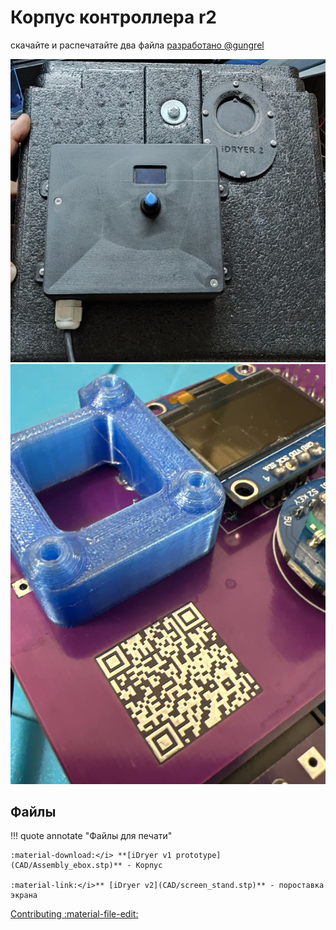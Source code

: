 # Корпус контроллера r2

скачайте и распечатайте два файла [разработано @gungrel](https://t.me/gungrel)

<div class="image-container">
  <div class="custom-image">
    <img src="https://raw.githubusercontent.com/pavluchenkor/iDryerProject/main/iDryer%20v2/Hardware/PCB%20Case/img/Assembly_ebox.jpg" alt="катушкодержатель">
  </div>
  <div class="custom-image">
    <img src="https://raw.githubusercontent.com/pavluchenkor/iDryerProject/main/iDryer%20v2/Hardware/PCB%20Case/img/screen_stand.jpg" alt="катушкодержатель">
  </div>
</div>

<!-- ![Разметка](https://raw.githubusercontent.com/pavluchenkor/iDryerProject/main/iDryer%20v2/Hardware/PCB%20Case/img/Assembly_ebox.jpg){.img-left-50}
![Разметка](https://raw.githubusercontent.com/pavluchenkor/iDryerProject/main/iDryer%20v2/Hardware/PCB%20Case/img/screen_stand.jpg){.img-left-50} -->

## Файлы

!!! quote annotate "Файлы для печати"

    :material-download:</i> **[iDryer v1 prototype](CAD/Assembly_ebox.stp)** - Корпус
    
    :material-link:</i>** [iDryer v2](CAD/screen_stand.stp)** - пороставка экрана

[Contributing :material-file-edit:](https://github.com/pavluchenkor/iDryerProject/blob/main/iDryer%20v2/Hardware/alternative%20case/) 